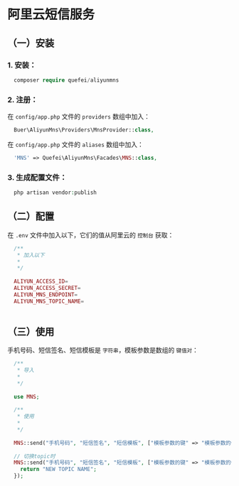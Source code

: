 # 阿里云短信服务

## （一）安装

### 1. 安装：


```php
  composer require quefei/aliyunmns
```

### 2. 注册：


在 `config/app.php` 文件的 `providers` 数组中加入：

```php
  Buer\AliyunMns\Providers\MnsProvider::class,
```


在 `config/app.php` 文件的 `aliases` 数组中加入：

```php
  'MNS' => Quefei\AliyunMns\Facades\MNS::class,
```


### 3. 生成配置文件：


```php
  php artisan vendor:publish
```


## （二）配置

在 `.env` 文件中加入以下，它们的值从阿里云的 `控制台` 获取：

```php
  /**
   * 加入以下
   * 
   */
   
  ALIYUN_ACCESS_ID=
  ALIYUN_ACCESS_SECRET=
  ALIYUN_MNS_ENDPOINT=
  ALIYUN_MNS_TOPIC_NAME=
 
```

## （三）使用


手机号码、短信签名、短信模板是 `字符串`，模板参数是数组的 `键值对`：

```php
  /**
   * 导入
   *
   */
   
  use MNS;
  
  /**
   * 使用
   *
   */
   
  MNS::send("手机号码", "短信签名", "短信模板", ["模板参数的键" => "模板参数的值"]);
  
  // 切换topic时
  MNS::send("手机号码", "短信签名", "短信模板", ["模板参数的键" => "模板参数的值"], function() {
  	return "NEW TOPIC NAME";
  });
 
```
